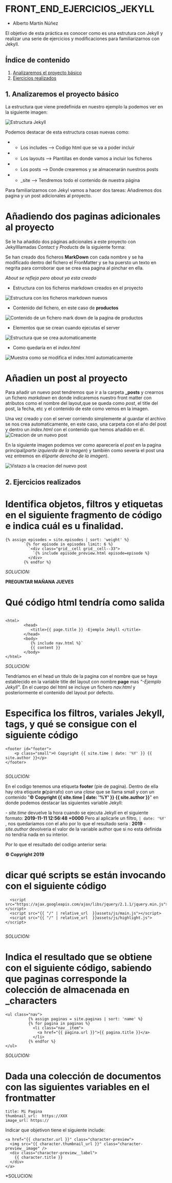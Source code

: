 # FRONT_END_EJERCICIOS_JEKYLL
* Alberto Martín Núñez

El objetivo de esta práctica es conocer como es una estrutura con Jekyll y realizar una serie de ejercicios y modificaciones para familiarizarnos con Jekyll.

## Índice de contenido
1. [Analizaremos el proyecto básico](#id1)
2. [Ejercicios realizados](#id2)

## 1. Analizaremos el proyecto básico <a name="id1"></a>

La estructura que viene predefinida en nuestro ejemplo la podemos ver en la siguiente imagen:

<img src="img/struct.png" alt="Estructura Jekyll">

Podemos destacar de esta estructura cosas nuevas como:

* - Los includes --> Codigo html que se va a poder incluir
* - Los layouts --> Plantillas en donde vamos a incluir los ficheros
* - Los posts --> Donde crearemos y se almacenarán nuestros posts
* - _site --> Tendremos todo el contenido de nuestra página 

Para familiarizarnos con Jekyl vamos a hacer dos tareas: Añadiremos dos pagina y un post adicionales al proyecto.

# Añadiendo dos paginas adicionales al proyecto

Se le ha añadido dos páginas adicionales a este proyecto con Jekyllllamadas *Contact* y *Products* de la siguiente forma:

Se han creado dos ficheros **MarkDown** con cada nombre y se ha modificado dentro del fichero el FronMatter y se ha puersto un texto en negrita para corroborar que se crea esa pagina al pinchar en ella.

*About se refleja pero about ya esta creado*

- Estructura con los ficheros markdown creados en el proyecto

<img src="img/Ficheros_md.png" alt="Estructura con los ficheros markdown nuevos">

- Contenido del fichero, en este caso de **productos**

<img src="img/Contenido_md.png" alt="Contenido de un fichero mark down de la pagina de productos">

- Elementos que se crean cuando ejecutas el server

<img src="img/Estructura_automatica.png" alt="Estructura que se crea automaticamente">

- Como quedaría en el *index.html*

<img src="img/index.png" alt="Muestra como se modifica el index.html automaticamente">


# Añadien un post al proyecto

Para añadir un nuevo post tendremos que ir a la carpeta **_posts** y crearnos un fichero *markdown* en donde indicaremos nuestro front matter con atributos como el nombre del layout,que se queda como *post*, el title del post, la fecha, etc y el contenido de este como vemos en la imagen. 

Una vez creado y con el server corriendo simplemente al guardar el archivo se nos crea automaticamente, en este caso, una carpeta con el año del post y dentro un *index.html* con el contenido que hemos añadido en él.
<img src="img/struct_post.png" alt="Creacion de un nuevo post">

En la siguiente imagen podemos ver como aparecería el *post* en la pagina principal(*parte izquierda de la imagen*) y también como severía el post una vez entremos en él(*parte derecha de la imagen*).        

<img src="img/post_view.png" alt="Vistazo a la creacion del nuevo post">

## 2. Ejercicios realizados <a name="id2"></a>

# Identifica objetos, filtros y etiquetas en el siguiente fragmento de código e indica cuál es u finalidad.

```
{% assign episodes = site.episodes | sort: 'weight' %}  
        `{% for episode in episodes limit: 6 %}  
          `<div class="grid__cell grid__cell--33">
            `{% include episode_preview.html episode=episode %}
          </div>
        {% endfor %}

```

*SOLUCION:*

**PREGUNTAR MAÑANA JUEVES**

# Qué código html tendría como salida

```

<html>   
        <head>  
           <title>{{ page.title }} -Ejemplo Jekyll </title>
        </head>
        <body>  
           {% include nav.html %}` 
           {{ content }}
        </body>  
</html> 

```

*SOLUCION:*

Tendríamos en el head un titulo de la pagina con el nombre que se haya establecido en la variable title del layout con nombre **page** mas *"-Ejemplo Jekyll"*. 
En el cuerpo del html se incluye un fichero *nav.html* y posteriormente el contenido del layout por defecto.

# Especifica los filtros, variales Jekyll, tags, y qué se consigue con el siguiente código

```
<footer id="footer">
    <p class="small">© Copyright {{ site.time | date: '%Y' }} {{ site.author }}</p>
</footer>


```

*SOLUCION:*

En el codigo tenemos una etiqueta **footer** (pie de pagina). Dentro de ella hay otra etiquete **p**(párrafo) con una *clase* que se llama small y con un contenido "**© Copyright {{ site.time | date: '%Y' }} {{ site.author }}**" en donde podemos destacar las siguientes variable Jekyll:

*- site.time* devuelve la hora cuando se ejecuta Jekyll en el siguiente formato:
**2019-11-11 12:56:48 +0000**
Pero al aplicarle un filtro, `| date: '%Y'` , nos quedaríamos con el año por lo que el resultado seria : **2019**
*- site.author* devolveria el valor de la variable author que si no esta definida no tendría nada en su interior.

Por lo que el resultado del codigo anterior seria:

**© Copyright 2019**

# dicar qué scripts se están invocando con el siguiente código

```
  <script src="https://ajax.googleapis.com/ajax/libs/jquery/2.1.1/jquery.min.js"></script>
  <script src="{{ "/" | relative_url  }}assets/js/main.js"></script>
  <script src="{{ "/" | relative_url  }}assets/js/highlight.js"></script>
  
```
*SOLUCION:*

# Indica el resultado que se obtiene con el siguiente código, sabiendo que paginas corresponde la colección de almacenada en _characters

```
<ul class="nav">
          {% assign paginas = site.paginas | sort: 'name' %}
          {% for pagina in paginas %}
            <li class="nav__item">
              <a href="{{ pagina.url }}">{{ pagina.title }}</a>
            </li>
          {% endfor %}
</ul>

```

*SOLUCION:*

# Dada una colección de documentos con las siguientes variables en el frontmatter
```
title: Mi Pagina
thumbnail_url:  https://XXX
image_url: https://

```
Indicar que objetivon tiene el siguiente include:

```
<a href="{{ character.url }}" class="character-preview">
  <img src="{{ character.thumbnail_url }}" class="character-preview__image" />
  <div class="character-preview__label">
    {{ character.title }}
  </div>
</a>

```

*SOLUCION:


